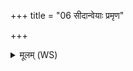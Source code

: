 +++
title = "06 सीदान्वेयाः प्रमृण"

+++
<details><summary>मूलम् (WS)</summary>

सीदान्वेयाः प्रमृण रक्ष इन्द्र यातुधान क्षयणैर्मूरैः ।  
एतावग्ने मिथुना यातुधाना विष्वञ्चौ उक्तै हरसा शयाताम् ॥ १० ॥
</details>
